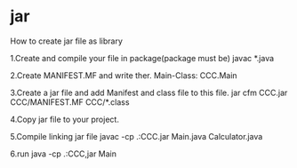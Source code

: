 # jar
How to create jar file as library

1.Create and compile your file in package(package must be)
  javac *.java
  
2.Create MANIFEST.MF and write ther.
  Main-Class: CCC.Main
  
3.Create a jar file and add Manifest and class file to this file.
  jar cfm CCC.jar CCC/MANIFEST.MF CCC/*.class

4.Copy jar file to your project.

5.Compile linking jar file
javac -cp .:CCC.jar Main.java Calculator.java 

6.run
java -cp .:CCC,jar Main 
